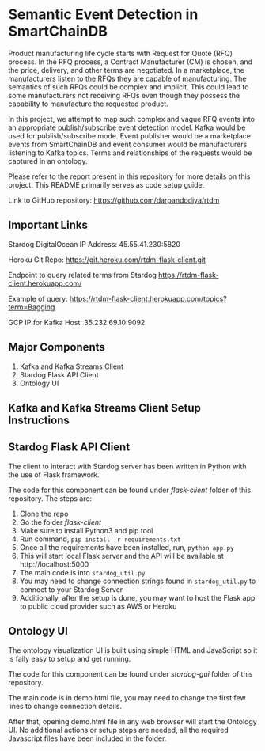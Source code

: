 # Semantic Event Detection in SmartChainDB

Product manufacturing life cycle starts with Request for Quote (RFQ) process. In the RFQ process,
a Contract Manufacturer (CM) is chosen, and the price, delivery, and other terms are negotiated.
In a marketplace, the manufacturers listen to the RFQs they are capable of manufacturing. The
semantics of such RFQs could be complex and implicit. This could lead to some manufacturers not
receiving RFQs even though they possess the capability to manufacture the requested product.

In this project, we attempt to map such complex and vague RFQ events into an appropriate
publish/subscribe event detection model. Kafka would be used for publish/subscribe mode. Event
publisher would be a marketplace events from SmartChainDB and event consumer would be manufacturers listening to Kafka topics. Terms and relationships of the requests would be captured in
an ontology.

Please refer to the report present in this repository for more details on this project. This README primarily serves as code setup guide. 

Link to GitHub repository: https://github.com/darpandodiya/rtdm

## Important Links
Stardog DigitalOcean IP Address: 45.55.41.230:5820

Heroku Git Repo: https://git.heroku.com/rtdm-flask-client.git

Endpoint to query related terms from Stardog
https://rtdm-flask-client.herokuapp.com/

Example of query:
https://rtdm-flask-client.herokuapp.com/topics?term=Bagging

GCP IP for Kafka Host: 35.232.69.10:9092

## Major Components

1. Kafka and Kafka Streams Client
2. Stardog Flask API Client
3. Ontology UI 

## Kafka and Kafka Streams Client Setup Instructions

## Stardog Flask API Client
The client to interact with Stardog server has been written in Python with the use of Flask framework. 

The code for this component can be found under *flask-client* folder of this repository. The steps are:

1. Clone the repo
2. Go the folder *flask-client* 
3. Make sure to install Python3 and pip tool
4. Run command, `pip install -r requirements.txt`
5. Once all the requirements have been installed, run, `python app.py`
6. This will start local Flask server and the API will be available at http://localhost:5000
7. The main code is into `stardog_util.py`
8. You may need to change connection strings found in `stardog_util.py` to connect to your Stardog Server
9. Additionally, after the setup is done, you may want to host the Flask app to public cloud provider such as AWS or Heroku

## Ontology UI 
The ontology visualization UI is built using simple HTML and JavaScript so it is faily easy to setup and get running. 

The code for this component can be found under *stardog-gui* folder of this repository. 

The main code is in demo.html file, you may need to change the first few lines to change connection details. 

After that, opening demo.html file in any web browser will start the Ontology UI. No additional actions or setup steps are needed, all the required Javascript files have been included in the folder. 
